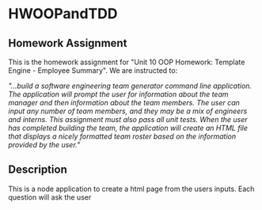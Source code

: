 # HWOOPandTDD
## Homework Assignment
This is the homework assignment for "Unit 10 OOP Homework: Template Engine - Employee Summary". We are instructed to:

*"...build a software engineering team generator command line application. The application will prompt the user for information about the team manager and then information about the team members. The user can input any number of team members, and they may be a mix of engineers and interns. This assignment must also pass all unit tests. When the user has completed building the team, the application will create an HTML file that displays a nicely formatted team roster based on the information provided by the user."*
## Description
This is a node application to create a html page from the users inputs. Each question will ask the user
